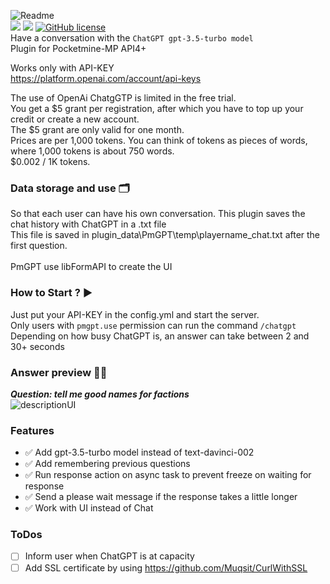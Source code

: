 ![Readme](https://user-images.githubusercontent.com/79281788/230729315-414e95a9-9d1e-4df9-adbc-40a72cf16a20.png)<br>
[![](https://poggit.pmmp.io/shield.api/PmGPT)](https://poggit.pmmp.io/p/PmGPT)
[![](https://poggit.pmmp.io/shield.state/PmGPT)](https://poggit.pmmp.io/p/PmGPT)
[![GitHub license](https://img.shields.io/badge/license-Apache-blue.svg)](
https://github.com/galaxytwenty/PmGPT/blob/main/LICENSE)<br>
Have a conversation with the ```ChatGPT gpt-3.5-turbo model```<br>
Plugin for Pocketmine-MP API4+<br>

Works only with API-KEY<br>
https://platform.openai.com/account/api-keys<br>

The use of OpenAi ChatgGTP is limited in the free trial.<br>
You get a $5 grant per registration, after which you have to top up your credit or create a new account.<br>
The $5 grant are only valid for one month.<br>
Prices are per 1,000 tokens. You can think of tokens as pieces of words, where 1,000 tokens is about 750 words.<br>
$0.002 / 1K tokens.<br>

### Data storage and use 🗂
So that each user can have his own conversation. This plugin saves the chat history with ChatGPT in a .txt file<br>
This file is saved in plugin_data\PmGPT\temp\playername_chat.txt after the first question.<br>
<br>
PmGPT use libFormAPI to create the UI

### How to Start ? ▶
Just put your API-KEY in the config.yml and start the server.<br>
Only users with ```pmgpt.use``` permission can run the command ```/chatgpt```<br>
Depending on how busy ChatGPT is, an answer can take between 2 and 30+ seconds<br>

### Answer preview 🤖💬
***Question: tell me good names for factions***<br>
![descriptionUI](https://user-images.githubusercontent.com/79281788/231010759-e0425c13-3ddf-4c12-852e-c556e5a8bd20.png)<br>


### Features
- ✅ Add gpt-3.5-turbo model instead of text-davinci-002
- ✅ Add remembering previous questions
- ✅ Run response action on async task to prevent freeze on waiting for response
- ✅ Send a please wait message if the response takes a little longer
- ✅ Work with UI instead of Chat 

### ToDos
- [ ] Inform user when ChatGPT is at capacity
- [ ] Add SSL certificate by using https://github.com/Muqsit/CurlWithSSL
